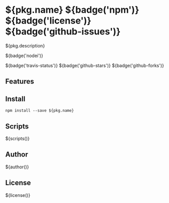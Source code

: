 # ${pkg.name} ${badge('npm')} ${badge('license')} ${badge('github-issues')}

${pkg.description}

${badge('nodei')}

${badge('travis-status')}
${badge('github-stars')}
${badge('github-forks')}


## Features


## Install

`npm install --save ${pkg.name}`


## Scripts

${scripts()}


## Author

${author()}

## License

${license()}

